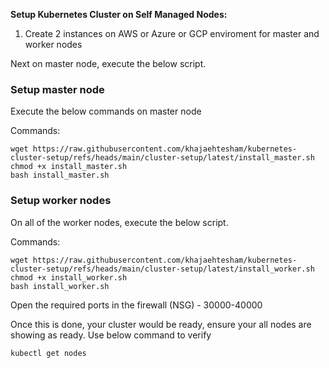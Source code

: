 
**Setup Kubernetes Cluster on Self Managed Nodes:**

1. Create 2 instances on AWS or Azure or GCP enviroment for master and worker nodes

Next on master node, execute the below script.

### Setup master node

Execute the below commands on master node

Commands:

```
wget https://raw.githubusercontent.com/khajaehtesham/kubernetes-cluster-setup/refs/heads/main/cluster-setup/latest/install_master.sh
chmod +x install_master.sh
bash install_master.sh
```

### Setup worker nodes

On all of the worker nodes, execute the below script. 

Commands:

```
wget https://raw.githubusercontent.com/khajaehtesham/kubernetes-cluster-setup/refs/heads/main/cluster-setup/latest/install_worker.sh
chmod +x install_worker.sh
bash install_worker.sh
```
Open the required ports in the firewall (NSG)  - 30000-40000

Once this is done, your cluster would be ready, ensure your all nodes are showing as ready. Use below command to verify

```
kubectl get nodes 
```


